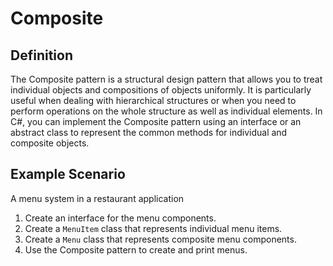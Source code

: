 # Composite

## Definition

The Composite pattern is a structural design pattern that allows you to treat individual objects and compositions of objects uniformly. It is particularly useful when dealing with hierarchical structures or when you need to perform operations on the whole structure as well as individual elements. In C#, you can implement the Composite pattern using an interface or an abstract class to represent the common methods for individual and composite objects.

## Example Scenario

A menu system in a restaurant application

1. Create an interface for the menu components.
2. Create a `MenuItem` class that represents individual menu items.
3. Create a `Menu` class that represents composite menu components.
4. Use the Composite pattern to create and print menus.